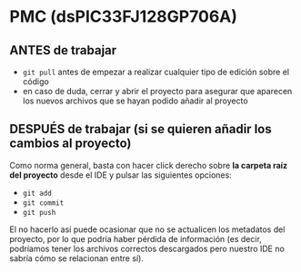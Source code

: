 # PMC (dsPIC33FJ128GP706A)
## ANTES de trabajar

* `git pull` antes de empezar a realizar cualquier tipo de edición sobre el código
* en caso de duda, cerrar y abrir el proyecto para asegurar que aparecen los nuevos archivos que se hayan podido añadir al proyecto

## DESPUÉS de trabajar (si se quieren añadir los cambios al proyecto)

Como norma general, basta con hacer click derecho sobre **la carpeta raíz del proyecto** desde el IDE y pulsar las siguientes opciones:

* `git add`
* `git commit`
* `git push`

El no hacerlo así puede ocasionar que no se actualicen los metadatos del proyecto, por lo que podría haber pérdida de información (es decir, podríamos tener los archivos correctos descargados pero nuestro IDE no sabría cómo se relacionan entre sí).
